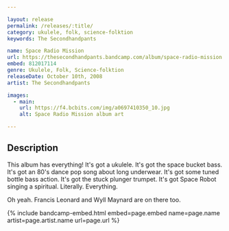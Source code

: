 ```yaml
---

layout: release
permalink: /releases/:title/
category: ukulele, folk, science-folktion
keywords: The Secondhandpants

name: Space Radio Mission
url: https://thesecondhandpants.bandcamp.com/album/space-radio-mission
embed: 812017114
genre: Ukulele, Folk, Science-folktion
releaseDate: October 10th, 2008
artist: The Secondhandpants

images:
  - main:
    url: https://f4.bcbits.com/img/a0697410350_10.jpg
    alt: Space Radio Mission album art

---
```


## Description

This album has everything! It's got a ukulele. It's got the space bucket bass. It's got an 80's dance pop song about long underwear. It's got some tuned bottle bass action. It's got the stuck plunger trumpet. It's got Space Robot singing a spiritual. Literally. Everything.

Oh yeah. Francis Leonard and Wyll Maynard are on there too.

{% include bandcamp-embed.html 
  embed=page.embed
  name=page.name
  artist=page.artist.name
  url=page.url
%}